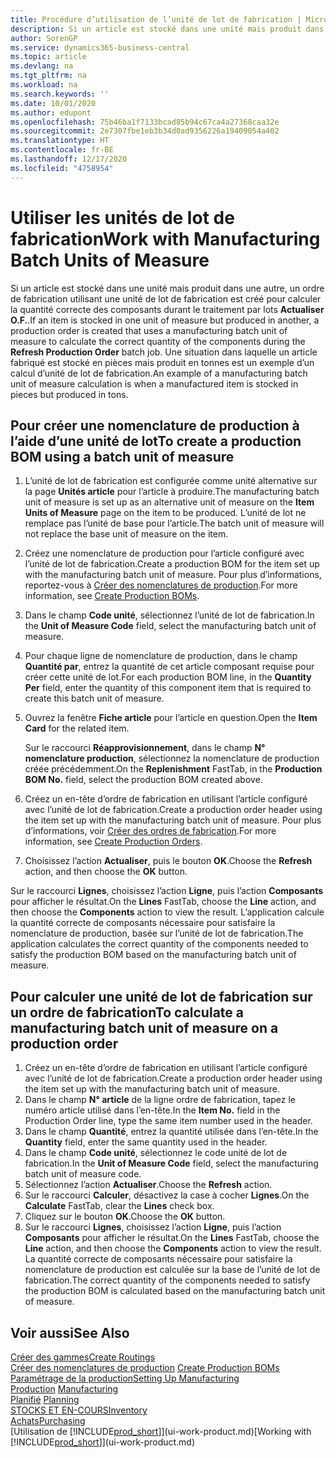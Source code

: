 ```yaml
---
title: Procédure d’utilisation de l’unité de lot de fabrication | Microsoft Docs
description: Si un article est stocké dans une unité mais produit dans une autre, l’ordre de fabrication doit utiliser une unité de lot de fabrication pour calculer la quantité correcte des composants. Une situation dans laquelle un article fabriqué est stocké en pièces mais produit en tonnes est un exemple d’un calcul d’unité de lot de fabrication.
author: SorenGP
ms.service: dynamics365-business-central
ms.topic: article
ms.devlang: na
ms.tgt_pltfrm: na
ms.workload: na
ms.search.keywords: ''
ms.date: 10/01/2020
ms.author: edupont
ms.openlocfilehash: 75b46ba1f7133bcad85b94c67ca4a27368caa32e
ms.sourcegitcommit: 2e7307fbe1eb3b34d0ad9356226a19409054a402
ms.translationtype: HT
ms.contentlocale: fr-BE
ms.lasthandoff: 12/17/2020
ms.locfileid: "4758954"
---
```

# <a name="work-with-manufacturing-batch-units-of-measure"></a><span data-ttu-id="d46ed-104">Utiliser les unités de lot de fabrication</span><span class="sxs-lookup"><span data-stu-id="d46ed-104">Work with Manufacturing Batch Units of Measure</span></span>
<span data-ttu-id="d46ed-105">Si un article est stocké dans une unité mais produit dans une autre, un ordre de fabrication utilisant une unité de lot de fabrication est créé pour calculer la quantité correcte des composants durant le traitement par lots **Actualiser O.F.**.</span><span class="sxs-lookup"><span data-stu-id="d46ed-105">If an item is stocked in one unit of measure but produced in another, a production order is created that uses a manufacturing batch unit of measure to calculate the correct quantity of the components during the **Refresh Production Order** batch job.</span></span> <span data-ttu-id="d46ed-106">Une situation dans laquelle un article fabriqué est stocké en pièces mais produit en tonnes est un exemple d’un calcul d’unité de lot de fabrication.</span><span class="sxs-lookup"><span data-stu-id="d46ed-106">An example of a manufacturing batch unit of measure calculation is when a manufactured item is stocked in pieces but produced in tons.</span></span>  

## <a name="to-create-a-production-bom-using-a-batch-unit-of-measure"></a><span data-ttu-id="d46ed-107">Pour créer une nomenclature de production à l’aide d’une unité de lot</span><span class="sxs-lookup"><span data-stu-id="d46ed-107">To create a production BOM using a batch unit of measure</span></span>  
1.  <span data-ttu-id="d46ed-108">L’unité de lot de fabrication est configurée comme unité alternative sur la page **Unités article** pour l’article à produire.</span><span class="sxs-lookup"><span data-stu-id="d46ed-108">The manufacturing batch unit of measure is set up as an alternative unit of measure on the **Item Units of Measure** page on the item to be produced.</span></span> <span data-ttu-id="d46ed-109">L’unité de lot ne remplace pas l’unité de base pour l’article.</span><span class="sxs-lookup"><span data-stu-id="d46ed-109">The batch unit of measure will not replace the base unit of measure on the item.</span></span>  
2.  <span data-ttu-id="d46ed-110">Créez une nomenclature de production pour l’article configuré avec l’unité de lot de fabrication.</span><span class="sxs-lookup"><span data-stu-id="d46ed-110">Create a production BOM for the item set up with the manufacturing batch unit of measure.</span></span> <span data-ttu-id="d46ed-111">Pour plus d’informations, reportez-vous à [Créer des nomenclatures de production](production-how-to-create-production-boms.md).</span><span class="sxs-lookup"><span data-stu-id="d46ed-111">For more information, see [Create Production BOMs](production-how-to-create-production-boms.md).</span></span>  
3.  <span data-ttu-id="d46ed-112">Dans le champ **Code unité**, sélectionnez l’unité de lot de fabrication.</span><span class="sxs-lookup"><span data-stu-id="d46ed-112">In the **Unit of Measure Code** field, select the manufacturing batch unit of measure.</span></span>  
4.  <span data-ttu-id="d46ed-113">Pour chaque ligne de nomenclature de production, dans le champ **Quantité par**, entrez la quantité de cet article composant requise pour créer cette unité de lot.</span><span class="sxs-lookup"><span data-stu-id="d46ed-113">For each production BOM line, in the **Quantity Per** field, enter the quantity of this component item that is required to create this batch unit of measure.</span></span>  
5.  <span data-ttu-id="d46ed-114">Ouvrez la fenêtre **Fiche article** pour l’article en question.</span><span class="sxs-lookup"><span data-stu-id="d46ed-114">Open the **Item Card** for the related item.</span></span>  

    <span data-ttu-id="d46ed-115">Sur le raccourci **Réapprovisionnement**, dans le champ **N° nomenclature production**, sélectionnez la nomenclature de production créée précédemment.</span><span class="sxs-lookup"><span data-stu-id="d46ed-115">On the **Replenishment** FastTab, in the **Production BOM No.** field, select the production BOM created above.</span></span>  
6.  <span data-ttu-id="d46ed-116">Créez un en-tête d’ordre de fabrication en utilisant l’article configuré avec l’unité de lot de fabrication.</span><span class="sxs-lookup"><span data-stu-id="d46ed-116">Create a production order header using the item set up with the manufacturing batch unit of measure.</span></span> <span data-ttu-id="d46ed-117">Pour plus d’informations, voir [Créer des ordres de fabrication](production-how-to-create-production-orders.md).</span><span class="sxs-lookup"><span data-stu-id="d46ed-117">For more information, see [Create Production Orders](production-how-to-create-production-orders.md).</span></span>  
7.  <span data-ttu-id="d46ed-118">Choisissez l’action **Actualiser**, puis le bouton **OK**.</span><span class="sxs-lookup"><span data-stu-id="d46ed-118">Choose the **Refresh** action, and then choose  the **OK** button.</span></span>  

<span data-ttu-id="d46ed-119">Sur le raccourci **Lignes**, choisissez l’action **Ligne**, puis l’action **Composants** pour afficher le résultat.</span><span class="sxs-lookup"><span data-stu-id="d46ed-119">On the **Lines** FastTab, choose the **Line** action, and then choose the **Components** action to view the result.</span></span> <span data-ttu-id="d46ed-120">L’application calcule la quantité correcte de composants nécessaire pour satisfaire la nomenclature de production, basée sur l’unité de lot de fabrication.</span><span class="sxs-lookup"><span data-stu-id="d46ed-120">The application calculates the correct quantity of the components needed to satisfy the production BOM based on the manufacturing batch unit of measure.</span></span>  

## <a name="to-calculate-a-manufacturing-batch-unit-of-measure-on-a-production-order"></a><span data-ttu-id="d46ed-121">Pour calculer une unité de lot de fabrication sur un ordre de fabrication</span><span class="sxs-lookup"><span data-stu-id="d46ed-121">To calculate a manufacturing batch unit of measure on a production order</span></span>  
1.  <span data-ttu-id="d46ed-122">Créez un en-tête d’ordre de fabrication en utilisant l’article configuré avec l’unité de lot de fabrication.</span><span class="sxs-lookup"><span data-stu-id="d46ed-122">Create a production order header using the item set up with the manufacturing batch unit of measure.</span></span>  
2.  <span data-ttu-id="d46ed-123">Dans le champ **N° article** de la ligne ordre de fabrication, tapez le numéro article utilisé dans l’en-tête.</span><span class="sxs-lookup"><span data-stu-id="d46ed-123">In the **Item No.** field in the Production Order line, type the same item number used in the header.</span></span>  
3.  <span data-ttu-id="d46ed-124">Dans le champ **Quantité**, entrez la quantité utilisée dans l’en-tête.</span><span class="sxs-lookup"><span data-stu-id="d46ed-124">In the **Quantity** field, enter the same quantity used in the header.</span></span>  
4.  <span data-ttu-id="d46ed-125">Dans le champ **Code unité**, sélectionnez le code unité de lot de fabrication.</span><span class="sxs-lookup"><span data-stu-id="d46ed-125">In the **Unit of Measure Code** field, select the manufacturing batch unit of measure code.</span></span>  
5.  <span data-ttu-id="d46ed-126">Sélectionnez l’action **Actualiser**.</span><span class="sxs-lookup"><span data-stu-id="d46ed-126">Choose the **Refresh** action.</span></span>
6.  <span data-ttu-id="d46ed-127">Sur le raccourci **Calculer**, désactivez la case à cocher **Lignes**.</span><span class="sxs-lookup"><span data-stu-id="d46ed-127">On the **Calculate** FastTab, clear the **Lines** check box.</span></span>  
7.  <span data-ttu-id="d46ed-128">Cliquez sur le bouton **OK**.</span><span class="sxs-lookup"><span data-stu-id="d46ed-128">Choose the **OK** button.</span></span>  
8.  <span data-ttu-id="d46ed-129">Sur le raccourci **Lignes**, choisissez l’action **Ligne**, puis l’action **Composants** pour afficher le résultat.</span><span class="sxs-lookup"><span data-stu-id="d46ed-129">On the **Lines** FastTab, choose the **Line** action, and then choose the **Components** action to view the result.</span></span> <span data-ttu-id="d46ed-130">La quantité correcte de composants nécessaire pour satisfaire la nomenclature de production est calculée sur la base de l’unité de lot de fabrication.</span><span class="sxs-lookup"><span data-stu-id="d46ed-130">The correct quantity of the components needed to satisfy the production BOM is calculated based on the manufacturing batch unit of measure.</span></span>  

## <a name="see-also"></a><span data-ttu-id="d46ed-131">Voir aussi</span><span class="sxs-lookup"><span data-stu-id="d46ed-131">See Also</span></span>  
[<span data-ttu-id="d46ed-132">Créer des gammes</span><span class="sxs-lookup"><span data-stu-id="d46ed-132">Create Routings</span></span>](production-how-to-create-routings.md)  
<span data-ttu-id="d46ed-133">[Créer des nomenclatures de production](production-how-to-create-production-boms.md)   </span><span class="sxs-lookup"><span data-stu-id="d46ed-133">[Create Production BOMs](production-how-to-create-production-boms.md)   </span></span>  
[<span data-ttu-id="d46ed-134">Paramétrage de la production</span><span class="sxs-lookup"><span data-stu-id="d46ed-134">Setting Up Manufacturing</span></span>](production-configure-production-processes.md)  
<span data-ttu-id="d46ed-135">[Production](production-manage-manufacturing.md)  </span><span class="sxs-lookup"><span data-stu-id="d46ed-135">[Manufacturing](production-manage-manufacturing.md)  </span></span>  
<span data-ttu-id="d46ed-136">[Planifié](production-planning.md) </span><span class="sxs-lookup"><span data-stu-id="d46ed-136">[Planning](production-planning.md) </span></span>  
[<span data-ttu-id="d46ed-137">STOCKS ET EN-COURS</span><span class="sxs-lookup"><span data-stu-id="d46ed-137">Inventory</span></span>](inventory-manage-inventory.md)  
[<span data-ttu-id="d46ed-138">Achats</span><span class="sxs-lookup"><span data-stu-id="d46ed-138">Purchasing</span></span>](purchasing-manage-purchasing.md)  
<span data-ttu-id="d46ed-139">[Utilisation de [!INCLUDE[prod_short](includes/prod_short.md)]](ui-work-product.md)</span><span class="sxs-lookup"><span data-stu-id="d46ed-139">[Working with [!INCLUDE[prod_short](includes/prod_short.md)]](ui-work-product.md)</span></span>  
